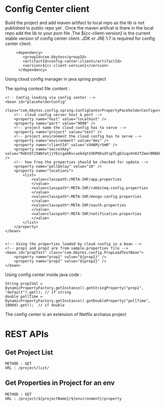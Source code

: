 Config Center client
==================================



Build the project and add maven artifact to local repo as the lib is not published to public repo yet . Once the maven artifcat is there in the local repo add the lib to your pom file .The ${cc-client-version} is the current stable version of config center client. JDK or JRE 1.7 is required for config center client.

		 <dependency>
			<groupId>com.bbytes</groupId>
			<artifactId>config-center-client</artifactId>
			<version>${cc-client-version}</version>
		  </dependency>

          
    		  
    		  
 Using cloud config manager in java spring project 
 
 The spring context file content : 
 
 
 	<!-- Config loading via config center -->
	<bean id="placeholderConfig"
		class="com.bbytes.config.spring.ConfigCenterPropertyPaceholderConfigurer">
		<!-- cloud config server host & port -->
		<property name="host" value="localhost" />
		<property name="port" value="9090" />
		<!-- project name the cloud config has to serve -->
		<property name="project" value="test" />
		<!-- project environment the cloud config has to serve -->
		<property name="environment" value="dev" />
		<property name="clientId" value="sVHAMjrVmR" />
		<property name="secretKey" value="RdktOfJIWmYatjiYEzcgakRvcuekdqtXXKPKKudtspTLgDJuqvXnHJfZemrBRBbh" />
		<!-- how freq the properties should be checked for update -->
		<property name="pollDelay" value="10" />
		<property name="locations">
			<list>
				<value>classpath:/META-INF/app.properties
				</value>
				<value>classpath*:META-INF/rabbitmq-config.properties
				</value>
				<value>classpath*:META-INF/mongo-config.properties
				</value>
				<value>classpath*:META-INF/oauth.properties
				</value>
				<value>classpath*:META-INF/notification.properties
				</value>
			</list>
		</property>
	</bean>


	<!-- Using the properties loaded by cloud config in a bean -->
	<!-- prop1 and prop2 are from sample.properties file -->
	<bean id="propTest" class="com.bbytes.config.PropLoadTestBean">
		<property name="prop1" value="${prop1}" />
		<property name="prop2" value="${prop2}" />
	</bean>
	
	


Using config center inside java code :

    String prop1Val = DynamicPropertyFactory.getInstance().getStringProperty("prop1", "default").get(); // if string
    double pollTime = DynamicPropertyFactory.getInstance().getDoubleProperty("pollTime", 1000d).get();  // if double
    
    
The config center is an extension of Netflix archaius project
    
    
REST APIs
==========

Get Project List
----------------

	METHOD : GET
	URL : /project/list/
	
Get Properties in Project for an env
-----------------------------------

	METHOD : GET
	URL : /project/${projectName}/${environment}/property
	



    
